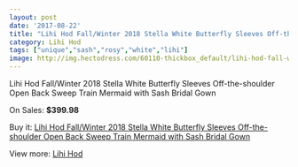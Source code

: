 ```yaml
---
layout: post
date: '2017-08-22'
title: "Lihi Hod Fall/Winter 2018 Stella White Butterfly Sleeves Off-the-shoulder Open Back Sweep Train Mermaid with Sash Bridal Gown"
category: Lihi Hod
tags: ["unique","sash","rosy","white","lihi"]
image: http://img.hectodress.com/60110-thickbox_default/lihi-hod-fall-winter-2018-stella-white-butterfly-sleeves-off-the-shoulder-open-back-sweep-train-mermaid-with-sash-bridal-gown.jpg
---
```

Lihi Hod Fall/Winter 2018 Stella White Butterfly Sleeves Off-the-shoulder Open Back Sweep Train Mermaid with Sash Bridal Gown

On Sales: **$399.98**
<a href="https://www.hectodress.com/lihi-hod/19094-lihi-hod-fall-winter-2018-stella-white-butterfly-sleeves-off-the-shoulder-open-back-sweep-train-mermaid-with-sash-bridal-gown.html"><amp-img layout="responsive" width="600" height="600" src="//img.hectodress.com/60110-thickbox_default/lihi-hod-fall-winter-2018-stella-white-butterfly-sleeves-off-the-shoulder-open-back-sweep-train-mermaid-with-sash-bridal-gown.jpg" alt="Lihi Hod Fall/Winter 2018 Stella White Butterfly Sleeves Off-the-shoulder Open Back Sweep Train Mermaid with Sash Bridal Gown 0" /></a>
<a href="https://www.hectodress.com/lihi-hod/19094-lihi-hod-fall-winter-2018-stella-white-butterfly-sleeves-off-the-shoulder-open-back-sweep-train-mermaid-with-sash-bridal-gown.html"><amp-img layout="responsive" width="600" height="600" src="//img.hectodress.com/60113-thickbox_default/lihi-hod-fall-winter-2018-stella-white-butterfly-sleeves-off-the-shoulder-open-back-sweep-train-mermaid-with-sash-bridal-gown.jpg" alt="Lihi Hod Fall/Winter 2018 Stella White Butterfly Sleeves Off-the-shoulder Open Back Sweep Train Mermaid with Sash Bridal Gown 1" /></a>
<a href="https://www.hectodress.com/lihi-hod/19094-lihi-hod-fall-winter-2018-stella-white-butterfly-sleeves-off-the-shoulder-open-back-sweep-train-mermaid-with-sash-bridal-gown.html"><amp-img layout="responsive" width="600" height="600" src="//img.hectodress.com/60112-thickbox_default/lihi-hod-fall-winter-2018-stella-white-butterfly-sleeves-off-the-shoulder-open-back-sweep-train-mermaid-with-sash-bridal-gown.jpg" alt="Lihi Hod Fall/Winter 2018 Stella White Butterfly Sleeves Off-the-shoulder Open Back Sweep Train Mermaid with Sash Bridal Gown 2" /></a>
<a href="https://www.hectodress.com/lihi-hod/19094-lihi-hod-fall-winter-2018-stella-white-butterfly-sleeves-off-the-shoulder-open-back-sweep-train-mermaid-with-sash-bridal-gown.html"><amp-img layout="responsive" width="600" height="600" src="//img.hectodress.com/60111-thickbox_default/lihi-hod-fall-winter-2018-stella-white-butterfly-sleeves-off-the-shoulder-open-back-sweep-train-mermaid-with-sash-bridal-gown.jpg" alt="Lihi Hod Fall/Winter 2018 Stella White Butterfly Sleeves Off-the-shoulder Open Back Sweep Train Mermaid with Sash Bridal Gown 3" /></a>

Buy it: [Lihi Hod Fall/Winter 2018 Stella White Butterfly Sleeves Off-the-shoulder Open Back Sweep Train Mermaid with Sash Bridal Gown](https://www.hectodress.com/lihi-hod/19094-lihi-hod-fall-winter-2018-stella-white-butterfly-sleeves-off-the-shoulder-open-back-sweep-train-mermaid-with-sash-bridal-gown.html "Lihi Hod Fall/Winter 2018 Stella White Butterfly Sleeves Off-the-shoulder Open Back Sweep Train Mermaid with Sash Bridal Gown")

View more: [Lihi Hod](https://www.hectodress.com/326-lihi-hod "Lihi Hod")